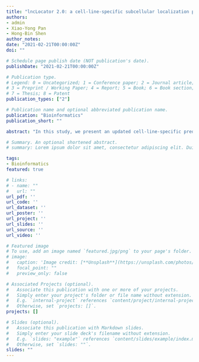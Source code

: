 ```yaml
---
title: "lncLocator 2.0: a cell-line-specific subcellular localization predictor for long non-coding RNAs with interpretable deep learning"
authors:
- admin
- Xiao-Yong Pan
- Hong-Bin Shen
author_notes:
date: "2021-02-21T00:00:00Z"
doi: ""

# Schedule page publish date (NOT publication's date).
publishDate: "2021-02-21T00:00:00Z"

# Publication type.
# Legend: 0 = Uncategorized; 1 = Conference paper; 2 = Journal article;
# 3 = Preprint / Working Paper; 4 = Report; 5 = Book; 6 = Book section;
# 7 = Thesis; 8 = Patent
publication_types: ["2"]

# Publication name and optional abbreviated publication name.
publication: "Bioinformatics"
publication_short: ""

abstract: "In this study, we present an updated cell-line-specific predictor lncLocator 2.0, which trains an end-to-end deep model per cell line, for predicting lncRNA subcellular localization from sequences.We first construct benchmark datasets of lncRNA  subcellular localizations for 15 cell lines. Then we learn word embeddings using natural language models, and these learned embeddings are fed into convolutional neural network, long short-term memory and multilayer perceptron to classify subcellular localizations. lncLocator 2.0 achieves varying effectiveness for different cell lines and demonstrates the necessity of training cell-line-specific models. Furthermore, we adopt Integrated Gradients to explain the proposed model in lncLocator 2.0, and find some potential patterns that determine the subcellular localizations of lncRNAs, suggesting that the subcellular localization of lncRNAs is linked to some specific nucleotides."

# Summary. An optional shortened abstract.
# summary: Lorem ipsum dolor sit amet, consectetur adipiscing elit. Duis posuere tellus ac convallis placerat. Proin tincidunt magna sed ex sollicitudin condimentum.

tags:
- Bioinformatics
featured: true

# links:
# - name: ""
#   url: ""
url_pdf: ''
url_code: ''
url_dataset: ''
url_poster: ''
url_project: ''
url_slides: ''
url_source: ''
url_video: ''

# Featured image
# To use, add an image named `featured.jpg/png` to your page's folder. 
# image:
#   caption: 'Image credit: [**Unsplash**](https://unsplash.com/photos/jdD8gXaTZsc)'
#   focal_point: ""
#   preview_only: false

# Associated Projects (optional).
#   Associate this publication with one or more of your projects.
#   Simply enter your project's folder or file name without extension.
#   E.g. `internal-project` references `content/project/internal-project/index.md`.
#   Otherwise, set `projects: []`.
projects: []

# Slides (optional).
#   Associate this publication with Markdown slides.
#   Simply enter your slide deck's filename without extension.
#   E.g. `slides: "example"` references `content/slides/example/index.md`.
#   Otherwise, set `slides: ""`.
slides: ""
---
```


<!-- {{% callout note %}}
Click the *Cite* button above to demo the feature to enable visitors to import publication metadata into their reference management software.
{{% /callout %}}

{{% callout note %}}
Create your slides in Markdown - click the *Slides* button to check out the example.
{{% /callout %}}

Supplementary notes can be added here, including [code, math, and images](https://wowchemy.com/docs/writing-markdown-latex/). -->